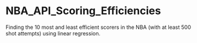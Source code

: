 # NBA_API_Scoring_Efficiencies
Finding the 10 most and least efficient scorers in the NBA (with at least 500 shot attempts) using linear regression.
